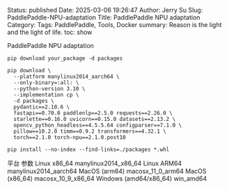 Status: published
Date: 2025-03-06 19:26:47
Author: Jerry Su
Slug: PaddlePaddle-NPU-adaptation
Title: PaddlePaddle NPU adaptation
Category: 
Tags: PaddlePaddle, Tools, Docker
summary: Reason is the light and the light of life.
toc: show

PaddlePaddle NPU adaptation

`pip download your_package -d packages`

```
pip download \
  --platform manylinux2014_aarch64 \
  --only-binary=:all: \
  --python-version 3.10 \
  --implementation cp \
  -d packages \
  pydantic==2.10.6 \
  fastapi==0.70.0 paddlenlp==2.5.0 requests==2.26.0 \
  starlette==0.16.0 uvicorn==0.15.0 datasets==2.13.2 \
  opencv_python_headless==4.5.5.64 configparser==7.1.0 \
  pillow==10.2.0 timm==0.9.2 transformers==4.32.1 \
  torch==2.1.0 torch-npu==2.1.0.post10
```

`pip install --no-index --find-links=./packages *.whl`

平台	参数
Linux x86_64	manylinux2014_x86_64
Linux ARM64 	manylinux2014_aarch64
MacOS (arm64)	macosx_11_0_arm64
MacOS (x86_64)	macosx_10_9_x86_64
Windows (amd64/x86_64)	win_amd64

